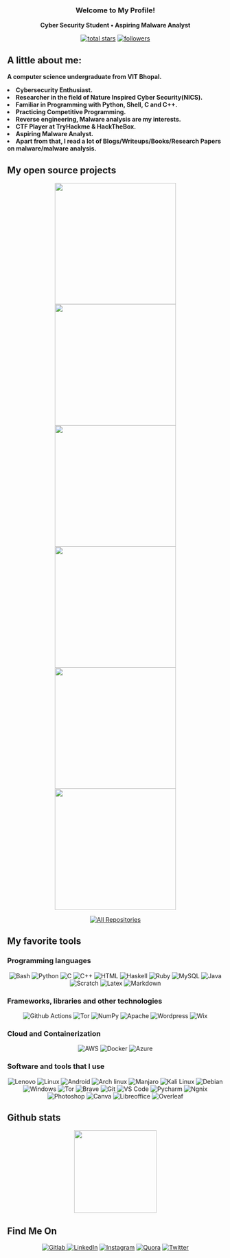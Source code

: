 <h3 align="center">
  Welcome to My Profile!
  
</h3>

<!-- Typing SVG by DenverCoder1 - https://github.com/DenverCoder1/readme-typing-svg -->
<p align="center">
  <b>Cyber Security Student • Aspiring Malware Analyst</b>
</p>

<p align="center">
  <a href="https://github.com/gsvprharsha?tab=repositories&sort=stargazers">
    <img alt="total stars" title="Total stars on GitHub" src="https://custom-icon-badges.herokuapp.com/badge/dynamic/json?logo=star&color=330F63&labelColor=8E2DE2&label=Stars&style=for-the-badge&query=%24.stars&url=https://api.github-star-counter.workers.dev/user/gsvprharsha"/></a>
  <a href="https://github.com/gsvprharsha">
    <img alt="followers" title="Follow me on Github" src="https://custom-icon-badges.herokuapp.com/github/followers/gsvprharsha?color=330F63&labelColor=8E2DE2&style=for-the-badge&logo=person-add&label=Follow&logoColor=white"/></a>


## A little about me:
<p>
  <b>A computer science undergraduate from VIT Bhopal.
    <li>Cybersecurity Enthusiast.</li>
    <li>Researcher in the field of Nature Inspired Cyber Security(NICS).</li>
    <li>Familiar in Programming with Python, Shell, C and C++.</li>
    <li>Practicing Competitive Programming.</li>
    <li>Reverse engineering, Malware analysis are my interests.</li>
    <li>CTF Player at TryHackme & HackTheBox.</li>
    <li>Aspiring Malware Analyst.</li>
    <li>Apart from that, I read a lot of Blogs/Writeups/Books/Research Papers on malware/malware analysis.</li></b>
</p>

## My open source projects

<p align="center">
  <a href="https://github.com/gsvprharsha/Hunter-Framework"><img width="282" src="https://denvercoder1-github-readme-stats.vercel.app/api/pin/?username=gsvprharsha&repo=Hunter-Framework&theme=nightowl&hide_border=true&show_icons=true"></a>
  <a href="https://github.com/gsvprharsha/Br0ther_Ey3"><img width="282" src="https://denvercoder1-github-readme-stats.vercel.app/api/pin/?username=gsvprharsha&repo=Br0ther_Ey3&theme=nightowl&hide_border=true&show_icons=true"></a>  
  <a href="https://github.com/gsvprharsha/blackarch"><img width="282" src="https://denvercoder1-github-readme-stats.vercel.app/api/pin/?username=gsvprharsha&repo=blackarch&theme=nightowl&hide_border=true&show_icons=true"></a>  
  <a href="https://github.com/gsvprharsha/backdoor-handler"><img width="282" src="https://denvercoder1-github-readme-stats.vercel.app/api/pin?username=gsvprharsha&repo=backdoor-handler&theme=nightowl&hide_border=true&show_icons=true"></a>  
  <a href="https://github.com/gsvprharsha/port-scanner"><img width="282" src="https://denvercoder1-github-readme-stats.vercel.app/api/pin/?username=gsvprharsha&repo=port-scanner&theme=nightowl&hide_border=true&show_icons=true"></a>  
  <a href="https://github.com/gsvprharsha/Lambda-Bash-Theme-For-Linux"><img width="282" src="https://denvercoder1-github-readme-stats.vercel.app/api/pin/?username=gsvprharsha&repo=Lambda-Bash-Theme-For-Linux&theme=nightowl&hide_border=true&show_icons=true"></a>
</p>

<p align="center">
  <a href="https://github.com/gsvprharsha?tab=repositories"><img alt="All Repositories" title="All Repositories" src="https://custom-icon-badges.herokuapp.com/badge/-All%20Repos-330F63?style=for-the-badge&logoColor=white&logo=repo"/></a>
</p>

## My favorite tools

### Programming languages

<p align="center">
    <img alt="Bash" src="https://img.shields.io/badge/Shell_Script-330F63?style=for-the-badge&logo=gnu-bash&logoColor=white&labelColor=8E2DE2">
    <img alt="Python" src="https://img.shields.io/badge/Python-330F63?style=for-the-badge&logo=python&logoColor=white&labelColor=8E2DE2">
    <img alt="C" src="https://img.shields.io/badge/C-330F63?style=for-the-badge&logo=c&logoColor=white&labelColor=8E2DE2">
    <img alt="C++" src="https://img.shields.io/badge/C%2B%2B-330F63?style=for-the-badge&logo=c%2B%2B&logoColor=white&labelColor=8E2DE2">
    <img alt="HTML" src="https://img.shields.io/badge/Haskell-330F63?style=for-the-badge&logo=haskell&logoColor=white&labelColor=8E2DE2">
    <img alt="Haskell" src="https://img.shields.io/badge/HTML5-330F63?style=for-the-badge&logo=html5&logoColor=white&labelColor=8E2DE2">
    <img alt="Ruby" src="https://img.shields.io/badge/Ruby-330F63?style=for-the-badge&logo=ruby&logoColor=white&labelColor=8E2DE2">
    <img alt="MySQL" src="https://img.shields.io/badge/MySQL-330F63?style=for-the-badge&logo=mysql&logoColor=white&labelColor=8E2DE2">
    <img alt="Java" src="https://img.shields.io/badge/Java-330F63?style=for-the-badge&logo=java&logoColor=white&labelColor=8E2DE2">
    <img alt="Scratch" src="https://img.shields.io/badge/Scratch-330F63?style=for-the-badge&logo=Scratch&logoColor=white&labelColor=8E2DE2">
    <img alt="Latex" src="https://img.shields.io/badge/LaTeX-330F63?style=for-the-badge&logo=LaTeX&logoColor=white&labelColor=8E2DE2">
    <img alt="Markdown" src="https://img.shields.io/badge/Markdown-330F63?style=for-the-badge&logo=markdown&logoColor=white&labelColor=8E2DE2">
</p>

### Frameworks, libraries and other technologies

<p align="center">
    <img alt="Github Actions" src="https://img.shields.io/badge/GitHub_Actions-330F63?style=for-the-badge&logo=github-actions&logoColor=white&labelColor=8E2DE2">
    <img alt="Tor" src="https://img.shields.io/badge/Tor-330F63?style=for-the-badge&logo=Tor-Browser&logoColor=white&labelColor=8E2DE2">
    <img alt="NumPy" src="https://img.shields.io/badge/Numpy-330F63?style=for-the-badge&logo=numpy&logoColor=white&labelColor=8E2DE2">
    <img alt="Apache" src="https://img.shields.io/badge/Apache-330F63?style=for-the-badge&logo=Apache&logoColor=white&labelColor=8E2DE2">
    <img alt="Wordpress" src="https://img.shields.io/badge/Wordpress-330F63?style=for-the-badge&logo=wordpress&logoColor=white&labelColor=8E2DE2">
    <img alt="Wix" src="https://img.shields.io/badge/Wix-330F63?style=for-the-badge&logo=wix&logoColor=white&labelColor=8E2DE2">
</p>

### Cloud and Containerization  

<p align="center">
    <img alt="AWS" src="https://img.shields.io/badge/Amazon_AWS-330F63?style=for-the-badge&logo=amazonaws&logoColor=white&labelColor=8E2DE2">
    <img alt="Docker" src="https://img.shields.io/badge/Docker-330F63?style=for-the-badge&logo=docker&logoColor=white&labelColor=8E2DE2">
    <img alt="Azure" src="https://img.shields.io/badge/microsoft%20azure-330F63?style=for-the-badge&logo=microsoft-azure&logoColor=white&labelColor=8E2DE2">
</p>

### Software and tools that I use

<p align="center">
    <img alt="Lenovo" src="https://img.shields.io/badge/lenovo%20laptop-330F63?style=for-the-badge&logo=lenovo&logoColor=white&labelColor=8E2DE2">
    <img alt="Linux" src="https://img.shields.io/badge/Linux-330F63?style=for-the-badge&logo=linux&logoColor=white&labelColor=8E2DE2">
    <img alt="Android" src="https://img.shields.io/badge/Android-330F63?style=for-the-badge&logo=android&logoColor=white&labelColor=8E2DE2">
    <img alt="Arch linux" src="https://img.shields.io/badge/Arch_Linux-330F63?style=for-the-badge&logo=arch-linux&logoColor=white&labelColor=8E2DE2">
    <img alt="Manjaro" src="https://img.shields.io/badge/Manjaro-330F63?style=for-the-badge&logo=Manjaro&logoColor=white&labelColor=8E2DE2">
    <img alt="Kali Linux" src="https://img.shields.io/badge/Kali_Linux-330F63?style=for-the-badge&logo=kali-linux&logoColor=white&labelColor=8E2DE2">
    <img alt="Debian" src="https://img.shields.io/badge/Debian-330F63?style=for-the-badge&logo=debian&logoColor=white&labelColor=8E2DE2">
    <img alt="Windows" src="https://img.shields.io/badge/Windows-330F63?style=for-the-badge&logo=windows&logoColor=white&labelColor=8E2DE2">
    <img alt="Tor" src="https://img.shields.io/badge/Tor_Browser-330F63?style=for-the-badge&logo=Tor-Browser&logoColor=white&labelColor=8E2DE2">
    <img alt="Brave" src="https://img.shields.io/badge/Brave-330F63?style=for-the-badge&logo=Brave&logoColor=white&labelColor=8E2DE2">
    <img alt="Git" src="https://img.shields.io/badge/GIT-330F63?style=for-the-badge&logo=git&logoColor=white&labelColor=8E2DE2">
    <img alt="VS Code" src="https://img.shields.io/badge/Visual_Studio_Code-330F63?style=for-the-badge&logo=visual%20studio%20code&logoColor=white&labelColor=8E2DE2">
    <img alt="Pycharm" src="https://img.shields.io/badge/PyCharm-330F63.svg?&style=for-the-badge&logo=PyCharm&logoColor=white&labelColor=8E2DE2">
    <img alt="Ngnix" src="https://img.shields.io/badge/Nginx-330F63?style=for-the-badge&logo=nginx&logoColor=white&labelColor=8E2DE2">
    <img alt="Photoshop" src="https://img.shields.io/badge/Adobe%20Photoshop-330F63?style=for-the-badge&logo=Adobe%20Photoshop&logoColor=white&labelColor=8E2DE2">
    <img alt="Canva" src="https://img.shields.io/badge/Canva-330F63.svg?&style=for-the-badge&logo=Canva&logoColor=white&labelColor=8E2DE2">
    <img alt="Libreoffice" src="https://img.shields.io/badge/LibreOffice-330F63?style=for-the-badge&logo=LibreOffice&logoColor=white&labelColor=8E2DE2">
    <img alt="Overleaf" src="https://img.shields.io/badge/Overleaf-330F63?style=for-the-badge&logo=Overleaf&logoColor=white&labelColor=8E2DE2">
</p>

## Github stats
<p align="center">
    <img alt"gsvprharsha's github stats" src="https://streak-stats.demolab.com?user=gsvprharsha&theme=nightowl&hide_border=true&date_format=M%20j%5B%2C%20Y%5D&mode=weekly" height="192px">

## Find Me On
<p align="center">
    <a href="https://gitlab.com/gsvprharsha"><img alt="Gitlab" src="https://img.shields.io/badge/GitLab-330F63?style=for-the-badge&logo=gitlab&logoColor=white&labelColor=8E2DE2">
    <a href="https://www.linkedin.com/in/prharsha-g-1ab348201"><img alt="LinkedIn" src="https://img.shields.io/badge/linkedin-330F63.svg?style=for-the-badge&logo=linkedin&logoColor=white&labelColor=8E2DE2"></a>
    <a href="https://www.instagram.com/gsvprharsha/"><img alt="Instagram" src="https://img.shields.io/badge/Instagram-330F63?style=for-the-badge&logo=instagram&logoColor=white&labelColor=8E2DE2"></a>
    <a href="https://www.quora.com/profile/Prharsha"><img alt="Quora" src="https://img.shields.io/badge/Quora-330F63.svg?&style=for-the-badge&logo=Quora&logoColor=white&labelColor=8E2DE2"></a>
    <a href="https://www.twitter.com/gsvprharsha/"><img alt="Twitter" src="https://img.shields.io/badge/Twitter-330F63?style=for-the-badge&logo=twitter&logoColor=white&labelColor=8E2DE2"></a>
</p>
